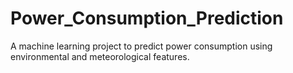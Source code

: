 # Power_Consumption_Prediction
A machine learning project to predict power consumption using environmental and meteorological features.
